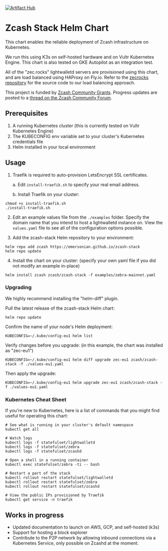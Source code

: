 [![Artifact Hub](https://img.shields.io/endpoint?url=https://artifacthub.io/badge/repository/zcash)](https://artifacthub.io/packages/search?repo=zcash)

# Zcash Stack Helm Chart

This chart enables the reliable deployment of Zcash infrastructure on Kubernetes.

We run this using K3s on self-hosted hardware and on Vultr Kubernetes Engine. This chart is also tested on GKE Autopilot as an integration test.

All of the "zec.rocks" lightwalletd servers are provisioned using this chart, and are load balanced using HAProxy on Fly.io. Refer to the [zecrocks repository](https://github.com/emersonian/zecrocks) for the source code to our load balancing approach.

This project is funded by [Zcash Community Grants](https://zcashcommunitygrants.org/). Progress updates are posted to a [thread on the Zcash Community Forum](https://forum.zcashcommunity.com/t/rfp-zcash-lightwalletd-infrastructure-development-and-maintenance/47080).

## Prerequisites

1. A running Kubernetes cluster (this is currently tested on Vultr Kubernetes Engine)
2. The KUBECONFIG env variable set to your cluster's Kubernetes credentials file
3. Helm installed in your local environment

## Usage

1. Traefik is required to auto-provision LetsEncrypt SSL certificates.

    a. Edit ```install-traefik.sh``` to specify your real email address.

    b. Install Traefik on your cluster:

```
chmod +x install-traefik.sh
./install-traefik.sh
```

2. Edit an example values file from the ```./examples``` folder. Specify the domain name that you intend to host a lightwalletd instance on. View the ```values.yaml``` file to see all of the configuration options possible.

3. Add the zcash-stack Helm repository to your environment:

```
helm repo add zcash https://emersonian.github.io/zcash-stack
helm repo update
```

4. Install the chart on your cluster: (specify your own yaml file if you did not modify an example in-place)

```
helm install zcash zcash/zcash-stack -f examples/zebra-mainnet.yaml
```

### Upgrading

We highly recommend installing the "helm-diff" plugin.

Pull the latest release of the zcash-stack Helm chart:
```
helm repo update
```

Confirm the name of your node's Helm deployment:
```
KUBECONFIG=~/.kube/config-eu1 helm list
```

Verify changes before you upgrade: (in this example, the chart was installed as "zec-eu1")
```
KUBECONFIG=~/.kube/config-eu1 helm diff upgrade zec-eu1 zcash/zcash-stack -f ./values-eu1.yaml
```

Then apply the upgrade:
```
KUBECONFIG=~/.kube/config-eu1 helm upgrade zec-eu1 zcash/zcash-stack -f ./values-eu1.yaml
```

### Kubernetes Cheat Sheet

If you're new to Kubernetes, here is a list of commands that you might find useful for operating this chart:

```
# See what is running in your cluster's default namespace
kubectl get all

# Watch logs
kubectl logs -f statefulset/lightwalletd
kubectl logs -f statefulset/zebra
kubectl logs -f statefulset/zcashd

# Open a shell in a running container
kubectl exec statefulset/zebra -ti -- bash

# Restart a part of the stack
kubectl rollout restart statefulset/lightwalletd
kubectl rollout restart statefulset/zebra
kubectl rollout restart statefulset/zcashd

# View the public IPs provisioned by Traefik
kubectl get service -n traefik
```

## Works in progress

- Updated documentation to launch on AWS, GCP, and self-hosted (k3s)
- Support for hosting a block explorer
- Contribute to the P2P network by allowing inbound connections via a Kubernetes Service, only possible on Zcashd at the moment.
